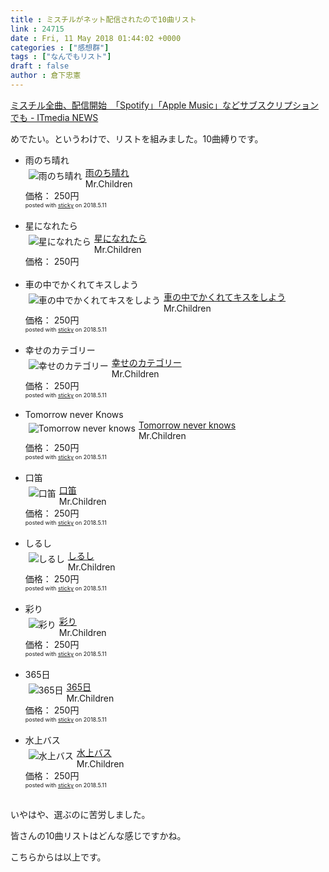 ```yaml
---
title : ミスチルがネット配信されたので10曲リスト
link : 24715
date : Fri, 11 May 2018 01:44:02 +0000
categories : ["感想群"]
tags : ["なんでもリスト"]
draft : false
author : 倉下忠憲
---
```


<a href="http://www.itmedia.co.jp/news/articles/1805/10/news057.html">ミスチル全曲、配信開始　「Spotify」「Apple Music」などサブスクリプションでも - ITmedia NEWS</a>

めでたい。というわけで、リストを組みました。10曲縛りです。

<ul>
<li>雨のち晴れ
<div class="sticky-itslink"><a href="https://itunes.apple.com/jp/album/%E9%9B%A8%E3%81%AE%E3%81%A1%E6%99%B4%E3%82%8C/1374994303?i=1374994324&uo=4&at=11l4y8" rel="nofollow" target="_blank"><img src="https://is4-ssl.mzstatic.com/image/thumb/Music128/v4/4f/21/18/4f2118a4-5b60-1520-252b-df319ddad15d/source/60x60bb.jpg" style="border-style:none;float:left;margin:5px;" alt="雨のち晴れ" title="雨のち晴れ" ></a><div class="sticky-itslinktext"><a href="https://itunes.apple.com/jp/album/%E9%9B%A8%E3%81%AE%E3%81%A1%E6%99%B4%E3%82%8C/1374994303?i=1374994324&uo=4&at=11l4y8" rel="nofollow" target="_blank">雨のち晴れ</a><br>Mr.Children<br>価格： 250円<br><span style="font-size:xx-small;">posted with <a href="http://sticky.linclip.com/linkmaker/" target="_blank">sticky</a> on 2018.5.11</span></div><br style="clear:left;" ></div> 
</li>
<li>星になれたら
<div class="sticky-itslink"><a href="https://itunes.apple.com/jp/album/%E6%98%9F%E3%81%AB%E3%81%AA%E3%82%8C%E3%81%9F%E3%82%89/1374960897?i=1374961871&uo=4&at=11l4y8" rel="nofollow" target="_blank"><img src="https://is5-ssl.mzstatic.com/image/thumb/Music128/v4/b7/5b/4d/b75b4d47-7db8-8fac-645a-65ad4653bd5f/source/60x60bb.jpg" style="border-style:none;float:left;margin:5px;" alt="星になれたら" title="星になれたら" ></a><div class="sticky-itslinktext"><a href="https://itunes.apple.com/jp/album/%E6%98%9F%E3%81%AB%E3%81%AA%E3%82%8C%E3%81%9F%E3%82%89/1374960897?i=1374961871&uo=4&at=11l4y8" rel="nofollow" target="_blank">星になれたら</a><br>Mr.Children<br>価格： 250円</div><br style="clear:left;" ></div>
</li>
<li>車の中でかくれてキスしよう
<div class="sticky-itslink"><a href="https://itunes.apple.com/jp/album/%E8%BB%8A%E3%81%AE%E4%B8%AD%E3%81%A7%E3%81%8B%E3%81%8F%E3%82%8C%E3%81%A6%E3%82%AD%E3%82%B9%E3%82%92%E3%81%97%E3%82%88%E3%81%86/1374960897?i=1374960909&uo=4&at=11l4y8" rel="nofollow" target="_blank"><img src="https://is5-ssl.mzstatic.com/image/thumb/Music128/v4/b7/5b/4d/b75b4d47-7db8-8fac-645a-65ad4653bd5f/source/60x60bb.jpg" style="border-style:none;float:left;margin:5px;" alt="車の中でかくれてキスをしよう" title="車の中でかくれてキスをしよう" ></a><div class="sticky-itslinktext"><a href="https://itunes.apple.com/jp/album/%E8%BB%8A%E3%81%AE%E4%B8%AD%E3%81%A7%E3%81%8B%E3%81%8F%E3%82%8C%E3%81%A6%E3%82%AD%E3%82%B9%E3%82%92%E3%81%97%E3%82%88%E3%81%86/1374960897?i=1374960909&uo=4&at=11l4y8" rel="nofollow" target="_blank">車の中でかくれてキスをしよう</a><br>Mr.Children<br>価格： 250円<br><span style="font-size:xx-small;">posted with <a href="http://sticky.linclip.com/linkmaker/" target="_blank">sticky</a> on 2018.5.11</span></div><br style="clear:left;" ></div> 
</li>
<li>幸せのカテゴリー
<div class="sticky-itslink"><a href="https://itunes.apple.com/jp/album/%E5%B9%B8%E3%81%9B%E3%81%AE%E3%82%AB%E3%83%86%E3%82%B4%E3%83%AA%E3%83%BC/1374993689?i=1374993942&uo=4&at=11l4y8" rel="nofollow" target="_blank"><img src="https://is4-ssl.mzstatic.com/image/thumb/Music118/v4/97/6b/87/976b8776-056e-1430-7747-9929d2729238/source/60x60bb.jpg" style="border-style:none;float:left;margin:5px;" alt="幸せのカテゴリー" title="幸せのカテゴリー" ></a><div class="sticky-itslinktext"><a href="https://itunes.apple.com/jp/album/%E5%B9%B8%E3%81%9B%E3%81%AE%E3%82%AB%E3%83%86%E3%82%B4%E3%83%AA%E3%83%BC/1374993689?i=1374993942&uo=4&at=11l4y8" rel="nofollow" target="_blank">幸せのカテゴリー</a><br>Mr.Children<br>価格： 250円<br><span style="font-size:xx-small;">posted with <a href="http://sticky.linclip.com/linkmaker/" target="_blank">sticky</a> on 2018.5.11</span></div><br style="clear:left;" ></div> 
</li>
<li>Tomorrow never Knows
<div class="sticky-itslink"><a href="https://itunes.apple.com/jp/album/tomorrow-never-knows/1375203234?i=1375203246&uo=4&at=11l4y8" rel="nofollow" target="_blank"><img src="https://is3-ssl.mzstatic.com/image/thumb/Music128/v4/8a/fa/4b/8afa4b02-a2ff-38fc-4ec6-d4829304eabc/source/60x60bb.jpg" style="border-style:none;float:left;margin:5px;" alt="Tomorrow never knows" title="Tomorrow never knows" ></a><div class="sticky-itslinktext"><a href="https://itunes.apple.com/jp/album/tomorrow-never-knows/1375203234?i=1375203246&uo=4&at=11l4y8" rel="nofollow" target="_blank">Tomorrow never knows</a><br>Mr.Children<br>価格： 250円<br><span style="font-size:xx-small;">posted with <a href="http://sticky.linclip.com/linkmaker/" target="_blank">sticky</a> on 2018.5.11</span></div><br style="clear:left;" ></div> 
</li>
<li>口笛
<div class="sticky-itslink"><a href="https://itunes.apple.com/jp/album/%E5%8F%A3%E7%AC%9B/1375026894?i=1375027174&uo=4&at=11l4y8" rel="nofollow" target="_blank"><img src="https://is4-ssl.mzstatic.com/image/thumb/Music128/v4/b4/76/14/b4761490-e8d8-c93e-c20d-6860faf1ed07/source/60x60bb.jpg" style="border-style:none;float:left;margin:5px;" alt="口笛" title="口笛" ></a><div class="sticky-itslinktext"><a href="https://itunes.apple.com/jp/album/%E5%8F%A3%E7%AC%9B/1375026894?i=1375027174&uo=4&at=11l4y8" rel="nofollow" target="_blank">口笛</a><br>Mr.Children<br>価格： 250円<br><span style="font-size:xx-small;">posted with <a href="http://sticky.linclip.com/linkmaker/" target="_blank">sticky</a> on 2018.5.11</span></div><br style="clear:left;" ></div> 
</li>
<li>しるし
<div class="sticky-itslink"><a href="https://itunes.apple.com/jp/album/%E3%81%97%E3%82%8B%E3%81%97/1375049959?i=1375049972&uo=4&at=11l4y8" rel="nofollow" target="_blank"><img src="https://is3-ssl.mzstatic.com/image/thumb/Music118/v4/24/9a/54/249a54c0-fb8f-a993-b958-edf7bd31f774/source/60x60bb.jpg" style="border-style:none;float:left;margin:5px;" alt="しるし" title="しるし" ></a><div class="sticky-itslinktext"><a href="https://itunes.apple.com/jp/album/%E3%81%97%E3%82%8B%E3%81%97/1375049959?i=1375049972&uo=4&at=11l4y8" rel="nofollow" target="_blank">しるし</a><br>Mr.Children<br>価格： 250円<br><span style="font-size:xx-small;">posted with <a href="http://sticky.linclip.com/linkmaker/" target="_blank">sticky</a> on 2018.5.11</span></div><br style="clear:left;" ></div> 
</li>
<li>彩り
<div class="sticky-itslink"><a href="https://itunes.apple.com/jp/album/%E5%BD%A9%E3%82%8A/1375049959?i=1375049963&uo=4&at=11l4y8" rel="nofollow" target="_blank"><img src="https://is3-ssl.mzstatic.com/image/thumb/Music118/v4/24/9a/54/249a54c0-fb8f-a993-b958-edf7bd31f774/source/60x60bb.jpg" style="border-style:none;float:left;margin:5px;" alt="彩り" title="彩り" ></a><div class="sticky-itslinktext"><a href="https://itunes.apple.com/jp/album/%E5%BD%A9%E3%82%8A/1375049959?i=1375049963&uo=4&at=11l4y8" rel="nofollow" target="_blank">彩り</a><br>Mr.Children<br>価格： 250円<br><span style="font-size:xx-small;">posted with <a href="http://sticky.linclip.com/linkmaker/" target="_blank">sticky</a> on 2018.5.11</span></div><br style="clear:left;" ></div> 
</li>
<li>365日
<div class="sticky-itslink"><a href="https://itunes.apple.com/jp/album/365%E6%97%A5/1375030694?i=1375030700&uo=4&at=11l4y8" rel="nofollow" target="_blank"><img src="https://is4-ssl.mzstatic.com/image/thumb/Music118/v4/77/2f/ac/772fac35-f3e7-c52e-32c2-c78f9d148d54/source/60x60bb.jpg" style="border-style:none;float:left;margin:5px;" alt="365日" title="365日" ></a><div class="sticky-itslinktext"><a href="https://itunes.apple.com/jp/album/365%E6%97%A5/1375030694?i=1375030700&uo=4&at=11l4y8" rel="nofollow" target="_blank">365日</a><br>Mr.Children<br>価格： 250円<br><span style="font-size:xx-small;">posted with <a href="http://sticky.linclip.com/linkmaker/" target="_blank">sticky</a> on 2018.5.11</span></div><br style="clear:left;" ></div> 
</li>
<li>水上バス
<div class="sticky-itslink"><a href="https://itunes.apple.com/jp/album/%E6%B0%B4%E4%B8%8A%E3%83%90%E3%82%B9/1375007287?i=1375007480&uo=4&at=11l4y8" rel="nofollow" target="_blank"><img src="https://is2-ssl.mzstatic.com/image/thumb/Music128/v4/52/18/ad/5218ad16-762d-90f4-65fd-80f0d36e4af1/source/60x60bb.jpg" style="border-style:none;float:left;margin:5px;" alt="水上バス" title="水上バス" ></a><div class="sticky-itslinktext"><a href="https://itunes.apple.com/jp/album/%E6%B0%B4%E4%B8%8A%E3%83%90%E3%82%B9/1375007287?i=1375007480&uo=4&at=11l4y8" rel="nofollow" target="_blank">水上バス</a><br>Mr.Children<br>価格： 250円<br><span style="font-size:xx-small;">posted with <a href="http://sticky.linclip.com/linkmaker/" target="_blank">sticky</a> on 2018.5.11</span></div><br style="clear:left;" ></div> 
</li>
</ul>

いやはや、選ぶのに苦労しました。

皆さんの10曲リストはどんな感じですかね。

こちらからは以上です。
